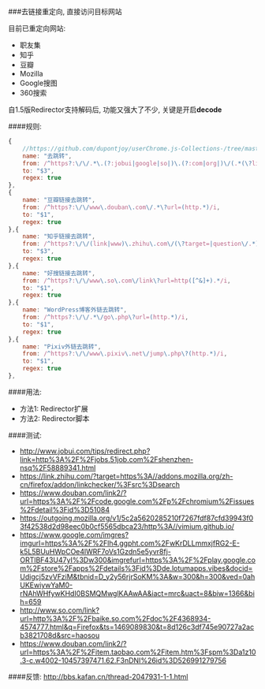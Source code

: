###去链接重定向, 直接访问目标网站

目前已重定向网站:
- 职友集
- 知乎
- 豆瓣
- Mozilla
- Google搜图
- 360搜索

自1.5版Redirector支持解码后, 功能又强大了不少, 关键是开启**decode**

####规则:

```javascript
{
    //https://github.com/dupontjoy/userChrome.js-Collections-/tree/master/Redirector/link_direct
    name: "去跳转",
    from: /^https?:\/\/.*\.(?:jobui|google|so|)\.(?:com|org|)\/(.*(\?link|\?target|\?url|\?imgurl)=)?(http[^&]+).*/i,
    to: "$3",
    regex: true
},
{
    name: "豆瓣链接去跳转",
    from: /^https?:\/\/www\.douban\.com\/.*\?url=(http.*)/i,
    to: "$1",
    regex: true
},{
    name: "知乎链接去跳转",
    from: /^https?:\/\/(link|www)\.zhihu\.com\/(\?target=|question\/.*)(http.*)/i,
    to: "$3",
    regex: true
},{
    name: "好搜链接去跳转",
    from: /^https?:\/\/www\.so\.com\/link\?url=http([^&]+).*/i,
    to: "$1",
    regex: true
},{
    name: "WordPress博客外链去跳转",
    from: /^https?:\/\/.*\/go\.php\?url=(http.*)/i,
    to: "$1", 
    regex: true
},{
    name: "Pixiv外链去跳转",
    from: /^https?:\/\/www\.pixiv\.net\/jump\.php\?(http.*)/i,
    to: "$1", 
    regex: true
},
```

####用法: 
- 方法1: Redirector扩展
- 方法2: Redirector脚本

####测试:
- http://www.jobui.com/tips/redirect.php?link=http%3A%2F%2Fjobs.51job.com%2Fshenzhen-nsq%2F58889341.html
- https://link.zhihu.com/?target=https%3A//addons.mozilla.org/zh-cn/firefox/addon/linkchecker/%3Fsrc%3Dsearch
- https://www.douban.com/link2/?url=https%3A%2F%2Fcode.google.com%2Fp%2Fchromium%2Fissues%2Fdetail%3Fid%3D51084
- https://outgoing.mozilla.org/v1/5c2a5620285210f7267fdf87cfd39943f03f42538d2d98eec0b0cf5565dbca23/http%3A//vimium.github.io/
- https://www.google.com/imgres?imgurl=https%3A%2F%2Flh4.ggpht.com%2FwKrDLLmmxjfRG2-E-k5L5BUuHWpCOe4lWRF7oVs1Gzdn5e5yvr8fj-ORTlBF43U47yI%3Dw300&imgrefurl=https%3A%2F%2Fplay.google.com%2Fstore%2Fapps%2Fdetails%3Fid%3Dde.lotumapps.vibes&docid=Udigcj5zvVFziM&tbnid=D_y2y56rjrSoKM%3A&w=300&h=300&ved=0ahUKEwiywYaM0-rNAhWHfywKHdI0BSMQMwglKAAwAA&iact=mrc&uact=8&biw=1366&bih=659
- http://www.so.com/link?url=http%3A%2F%2Fbaike.so.com%2Fdoc%2F4368934-4574777.html&q=Firefox&ts=1469089830&t=8d126c3df745e90727a2acb3821708d&src=haosou
- https://www.douban.com/link2/?url=https%3A%2F%2Fitem.taobao.com%2Fitem.htm%3Fspm%3Da1z10.3-c.w4002-10457397471.62.F3nDNI%26id%3D526991279756

####反馈:
http://bbs.kafan.cn/thread-2047931-1-1.html